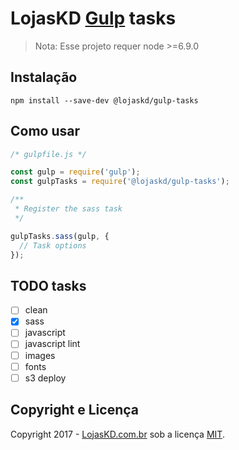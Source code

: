 # LojasKD [Gulp](http://gulpjs.com/) tasks

> Nota: Esse projeto requer node >=6.9.0

## Instalação

```
npm install --save-dev @lojaskd/gulp-tasks
```

## Como usar

```js
/* gulpfile.js */

const gulp = require('gulp');
const gulpTasks = require('@lojaskd/gulp-tasks');

/**
 * Register the sass task
 */

gulpTasks.sass(gulp, {
  // Task options
});
```

## TODO tasks

 - [ ] clean
 - [x] sass
 - [ ] javascript
 - [ ] javascript lint
 - [ ] images
 - [ ] fonts
 - [ ] s3 deploy

## Copyright e Licença

Copyright 2017 - [LojasKD.com.br](https://www.lojaskd.com.br/) sob a licença [MIT](/LICENSE).
